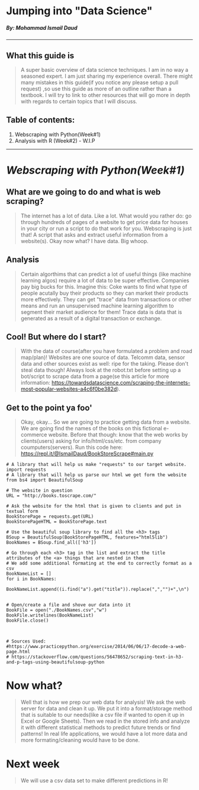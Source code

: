 # Jumping into **"Data Science"**
##### By: Mohammad Ismail Daud 
***

## What this guide is
> A super basic overview of data science techniques. I am in no way a seasoned expert. I am just sharing my experience overall. There might many mistakes in this guide(if you notice any please setup a pull request) ,so use this guide as more of an outline rather than a textbook. I will try to link to other resources that will go more in depth with regards to certain topics that I will discuss.

## Table of contents:
1. Webscraping with Python(Week#1)
2. Analysis with R (Week#2) - W.I.P
***
# ***Webscraping with Python(Week#1)***

## What are we going to do and what is web scraping?
> The internet has a lot of data. Like a lot. What would you rather do: go through hundreds of pages of a website to get price data for houses in your city or run a script to do that work for you. Webscraping is just that! A script that asks and extract useful information from a website(s). Okay now what? I have data. Big whoop. 

## Analysis
> Certain algorthims that can predict a lot of useful things (like machine learning algos) require a lot of data to be super effective. Companies pay big bucks for this. Imagine this: Coke wants to find what type of people acutally buy their products so they can market their products more effectively. They can get "trace" data from transactions or other means and run an unsupervised machine learning algorithm to segment their market audience for them! 
Trace data is data that is generated as a result of a digital transaction or exchange.


## Cool! But where do I start?
> With the data of course(after you have formulated a problem and road map/plan)! Websites are one source of data. Telcomm data, sensor data and other sources exist as well: ripe for the taking. Please don't steal data though! Always look at the robot.txt before setting up a bot/script to scrape data from a page(se this article for more information: https://towardsdatascience.com/scraping-the-internets-most-popular-websites-a4c6f0be382d).  

## Get to the point ya foo'
> Okay, okay...  So we are going to practice getting data from a website. We are going find the names of the books on this fictional e-commerce website. Before that though: know that the web works by clients(users) asking for info/html/css/etc. from company coumputers(servers).
Run this code here: https://repl.it/@IsmailDaud/BookStoreScrape#main.py
```
# A library that will help us make "requests" to our target website.
import requests
# A library that will help us parse our html we get form the website
from bs4 import BeautifulSoup

# The website in question
URL = "http://books.toscrape.com/"

# Ask the website for the html that is given to clients and put in textual form
BookStorePage = requests.get(URL)
BookStorePageHTML = BookStorePage.text

# Use the beautiful soup library to find all the <h3> tags 
BSoup = BeautifulSoup(BookStorePageHTML, features="html5lib")
BookNames = BSoup.find_all(['h3'])

# Go through each <h3> tag in the list and extract the title attributes of the <a> things that are nested in them
# We add some additional formating at the end to correctly format as a csv
BookNameList = []
for i in BookNames:
  BookNameList.append((i.find("a").get("title")).replace(",","")+",\n")


# Open/create a file and shove our data into it
BookFile = open("./BookNames.csv","w")
BookFile.writelines(BookNameList)
BookFile.close()



# Sources Used:
#https://www.practicepython.org/exercise/2014/06/06/17-decode-a-web-page.html
# https://stackoverflow.com/questions/56478652/scraping-text-in-h3-and-p-tags-using-beautifulsoup-python
```
# Now what?
> Well that is how we prep our web data for analysis! We ask the web server for data and clean it up. We put it into a format/storage method that is suitable to our needs(like a csv file if wanted to open it up in Excel or Google Sheets). Then we read in the stored info and analyze it with different statistical methods to predict future trends or find patterns! In real life applications, we would have a lot more data and more formating/cleaning would have to be done.

# Next week
> We will use a csv data set to make different predictions in R!
